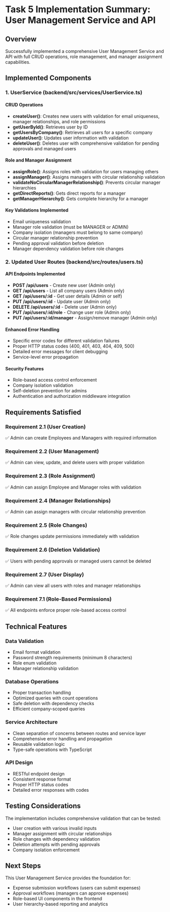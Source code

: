 # Task 5 Implementation Summary: User Management Service and API

## Overview
Successfully implemented a comprehensive User Management Service and API with full CRUD operations, role management, and manager assignment capabilities.

## Implemented Components

### 1. UserService (backend/src/services/UserService.ts)

#### CRUD Operations
- **createUser()**: Creates new users with validation for email uniqueness, manager relationships, and role permissions
- **getUserById()**: Retrieves user by ID
- **getUsersByCompany()**: Retrieves all users for a specific company
- **updateUser()**: Updates user information with validation
- **deleteUser()**: Deletes user with comprehensive validation for pending approvals and managed users

#### Role and Manager Assignment
- **assignRole()**: Assigns roles with validation for users managing others
- **assignManager()**: Assigns managers with circular relationship validation
- **validateNoCircularManagerRelationship()**: Prevents circular manager hierarchies
- **getDirectReports()**: Gets direct reports for a manager
- **getManagerHierarchy()**: Gets complete hierarchy for a manager

#### Key Validations Implemented
- Email uniqueness validation
- Manager role validation (must be MANAGER or ADMIN)
- Company isolation (managers must belong to same company)
- Circular manager relationship prevention
- Pending approval validation before deletion
- Manager dependency validation before role changes

### 2. Updated User Routes (backend/src/routes/users.ts)

#### API Endpoints Implemented
- **POST /api/users** - Create new user (Admin only)
- **GET /api/users** - List all company users (Admin only)
- **GET /api/users/:id** - Get user details (Admin or self)
- **PUT /api/users/:id** - Update user (Admin only)
- **DELETE /api/users/:id** - Delete user (Admin only)
- **PUT /api/users/:id/role** - Change user role (Admin only)
- **PUT /api/users/:id/manager** - Assign/remove manager (Admin only)

#### Enhanced Error Handling
- Specific error codes for different validation failures
- Proper HTTP status codes (400, 401, 403, 404, 409, 500)
- Detailed error messages for client debugging
- Service-level error propagation

#### Security Features
- Role-based access control enforcement
- Company isolation validation
- Self-deletion prevention for admins
- Authentication and authorization middleware integration

## Requirements Satisfied

### Requirement 2.1 (User Creation)
✅ Admin can create Employees and Managers with required information

### Requirement 2.2 (User Management)
✅ Admin can view, update, and delete users with proper validation

### Requirement 2.3 (Role Assignment)
✅ Admin can assign Employee and Manager roles with validation

### Requirement 2.4 (Manager Relationships)
✅ Admin can assign managers with circular relationship prevention

### Requirement 2.5 (Role Changes)
✅ Role changes update permissions immediately with validation

### Requirement 2.6 (Deletion Validation)
✅ Users with pending approvals or managed users cannot be deleted

### Requirement 2.7 (User Display)
✅ Admin can view all users with roles and manager relationships

### Requirement 7.1 (Role-Based Permissions)
✅ All endpoints enforce proper role-based access control

## Technical Features

### Data Validation
- Email format validation
- Password strength requirements (minimum 8 characters)
- Role enum validation
- Manager relationship validation

### Database Operations
- Proper transaction handling
- Optimized queries with count operations
- Safe deletion with dependency checks
- Efficient company-scoped queries

### Service Architecture
- Clean separation of concerns between routes and service layer
- Comprehensive error handling and propagation
- Reusable validation logic
- Type-safe operations with TypeScript

### API Design
- RESTful endpoint design
- Consistent response format
- Proper HTTP status codes
- Detailed error responses with codes

## Testing Considerations
The implementation includes comprehensive validation that can be tested:
- User creation with various invalid inputs
- Manager assignment with circular relationships
- Role changes with dependency validation
- Deletion attempts with pending approvals
- Company isolation enforcement

## Next Steps
This User Management Service provides the foundation for:
- Expense submission workflows (users can submit expenses)
- Approval workflows (managers can approve expenses)
- Role-based UI components in the frontend
- User hierarchy-based reporting and analytics